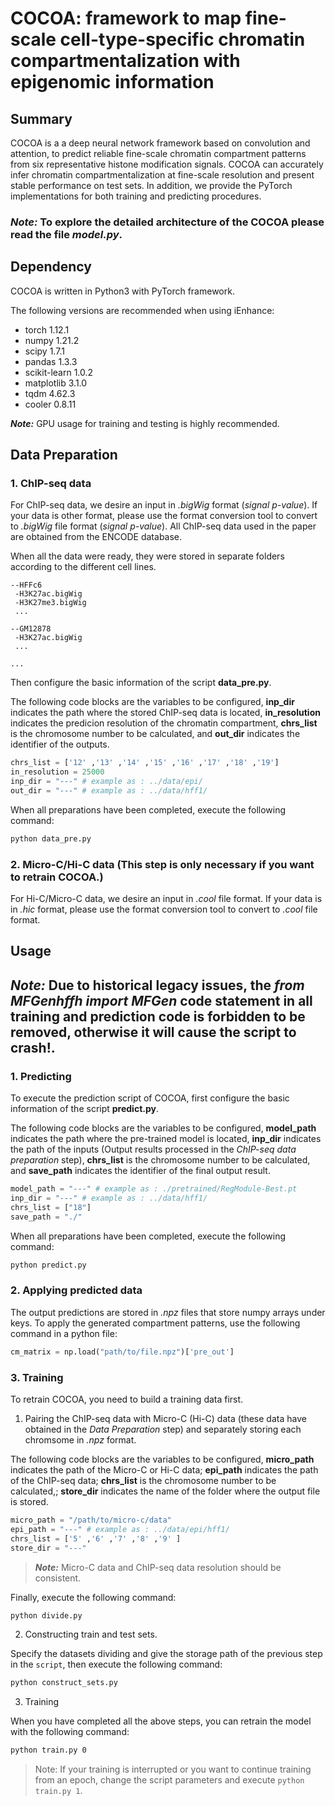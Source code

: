 # COCOA: framework to map fine-scale cell-type-specific chromatin compartmentalization with epigenomic information


## Summary

COCOA is a a deep neural network framework based on convolution and attention, to predict  reliable fine-scale chromatin compartment patterns from six representative histone modification signals. COCOA can accurately infer chromatin compartmentalization at fine-scale resolution and present stable performance on test sets. In addition, we provide the PyTorch implementations for both training and predicting procedures.

### **_Note:_** To explore the detailed architecture of the COCOA please read the file _model.py_.


## Dependency

COCOA is written in Python3 with PyTorch framework.

The following versions are recommended when using iEnhance:

- torch 1.12.1
- numpy 1.21.2
- scipy 1.7.1
- pandas 1.3.3
- scikit-learn 1.0.2
- matplotlib 3.1.0
- tqdm 4.62.3
- cooler 0.8.11

**_Note:_** GPU usage for training and testing is highly recommended.


## Data Preparation

### 1. ChIP-seq data

For ChIP-seq data, we desire an input in _.bigWig_ format (*signal p-value*). If your data is other format, please use the format conversion tool to convert to  _.bigWig_ file format (*signal p-value*). All ChIP-seq data used in the paper are obtained from the ENCODE database.

When all the data were ready, they were stored in separate folders according to the different cell lines.
~~~shell
--HFFc6
 -H3K27ac.bigWig
 -H3K27me3.bigWig
 ...

--GM12878
 -H3K27ac.bigWig
 ...

...
~~~

Then configure the basic information of the script **data_pre.py**.

The following code blocks are the variables to be configured, **inp_dir** indicates the path where the stored ChIP-seq data is located, **in_resolution** indicates the predicion resolution of the chromatin compartment, **chrs_list** is the chromosome number to be calculated, and **out_dir** indicates the identifier of the outputs.
~~~python
chrs_list = ['12' ,'13' ,'14' ,'15' ,'16' ,'17' ,'18' ,'19']
in_resolution = 25000
inp_dir = "---" # example as : ../data/epi/
out_dir = "---" # example as : ../data/hff1/
~~~

When all preparations have been completed, execute the following command:
~~~bash
python data_pre.py
~~~

### 2. Micro-C/Hi-C data (This step is only necessary if you want to retrain COCOA.)

For Hi-C/Micro-C data, we desire an input in _.cool_ file format. If your data is in _.hic_ format, please use the format conversion tool to convert to _.cool_ file format.

## Usage

## **_Note:_** Due to historical legacy issues, the **_from MFGenhffh import MFGen_** code statement in all training and prediction code is forbidden to be removed, otherwise it will cause the script to crash!.

### 1. Predicting
To execute the prediction script of COCOA, first configure the basic information of the script **predict.py**.

The following code blocks are the variables to be configured, **model_path** indicates the path where the pre-trained model is located, **inp_dir** indicates the path of the inputs (Output results processed in the *ChIP-seq data preparation* step), **chrs_list** is the chromosome number to be calculated, and **save_path** indicates the identifier of the final output result.
~~~python
model_path = "---" # example as : ./pretrained/RegModule-Best.pt
inp_dir = "---" # example as : ../data/hff1/
chrs_list = ["18"] 
save_path = "./" 
~~~

When all preparations have been completed, execute the following command:
~~~bash
python predict.py
~~~

### 2. Applying predicted data
The output predictions are stored in *.npz* files that store numpy arrays under keys.
To apply the generated compartment patterns, use the following command in a python file: 
~~~python
cm_matrix = np.load("path/to/file.npz")['pre_out']
~~~

### 3. Training
To retrain COCOA, you need to build a training data first.

1. Pairing the ChIP-seq data with Micro-C (Hi-C) data (these data have obtained in the *Data Preparation* step) and separately storing each chromsome in *.npz* format.

The following code blocks are the variables to be configured, **micro_path** indicates the path of the Micro-C or Hi-C data; **epi_path** indicates the path of the ChIP-seq data; **chrs_list** is the chromosome number to be calculated,; **store_dir** indicates the name of the folder where the output file is stored.
~~~python
micro_path = "/path/to/micro-c/data"
epi_path = "---" # example as : ../data/epi/hff1/
chrs_list = ['5' ,'6' ,'7' ,'8' ,'9' ]
store_dir = "---"
~~~
>**_Note:_** Micro-C data and ChIP-seq data resolution should be consistent.

Finally, execute the following command:
~~~bash
python divide.py
~~~

2. Constructing train and test sets.

Specify the datasets dividing and give the storage path of the previous step in the `script`, then execute the following command:
~~~bash
python construct_sets.py
~~~

3. Training

When you have completed all the above steps, you can retrain the model with the following command:
~~~bash
python train.py 0
~~~
> Note: If your training is interrupted or you want to continue training from an epoch, change the script parameters and execute `python train.py 1`.
